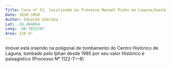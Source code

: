 ```yaml
---
Title: Casa nº 51, localizada na Travessa Manoel Pinho em Laguna/Santa Catarina
Date: 1830-1850
Author: Eduarda Santana
Lat: -28.484654
Long: -48.7815707
Area: 120 m²
---
```


Imóvel está inserido na poligonal de tombamento do Centro Histórico de Laguna, tombado pelo Iphan desde 1985 por seu valor Histórico e paisagístico 
(Processo Nº 1122-T—8)


